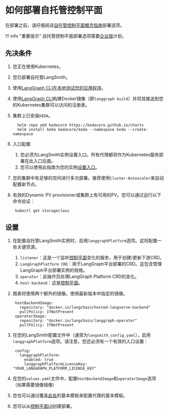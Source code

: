 # 如何部署自托管控制平面

在部署之前，请仔细阅读[自托管控制平面概念指南](../../concepts/langgraph_self_hosted_control_plane.md)部署选项。

!!! info "重要提示"
    自托管控制平面部署选项需要[企业版](../../concepts/plans.md)计划。

## 先决条件

1. 您正在使用Kubernetes。
1. 您已部署自托管LangSmith。
1. 使用[LangGraph CLI](../../concepts/langgraph_cli.md)[在本地测试您的应用程序](../../tutorials/langgraph-platform/local-server.md)。
1. 使用[LangGraph CLI](../../concepts/langgraph_cli.md)构建Docker镜像（即`langgraph build`）并将其推送到您的Kubernetes集群可以访问的注册表。
1. 集群上已安装`KEDA`。

         helm repo add kedacore https://kedacore.github.io/charts 
         helm install keda kedacore/keda --namespace keda --create-namespace
1. 入口配置
    1. 您必须为LangSmith实例设置入口。所有代理都将作为Kubernetes服务部署在此入口后面。
    1. 您可以使用此指南为您的实例[设置入口](https://docs.smith.langchain.com/self_hosting/configuration/ingress)。
1. 您的集群中有足够的空间进行多次部署。推荐使用`Cluster-Autoscaler`来自动配置新节点。
1. 有效的Dynamic PV provisioner或集群上有可用的PV。您可以通过运行以下命令验证：

        kubectl get storageclass

## 设置

1. 在配置自托管LangSmith实例时，启用`langgraphPlatform`选项。这将配置一些关键资源。
    1. `listener`：这是一个监听[控制平面](../../concepts/langgraph_control_plane.md)变化的服务，用于创建/更新下游CRD。
    1. `LangGraphPlatform CRD`：用于LangGraph平台部署的CRD。这包含管理LangGraph平台部署实例的规格。
    1. `operator`：此操作员处理LangGraph Platform CRD的变化。
    1. `host-backend`：这是[控制平面](../../concepts/langgraph_control_plane.md)。
1. 图表将使用两个额外的镜像。使用最新版本中指定的镜像。

        hostBackendImage:
          repository: "docker.io/langchain/hosted-langserve-backend"
          pullPolicy: IfNotPresent
        operatorImage:
          repository: "docker.io/langchain/langgraph-operator"
          pullPolicy: IfNotPresent

1. 在您的LangSmith配置文件中（通常为`langsmith_config.yaml`），启用`langgraphPlatform`选项。请注意，您还必须有一个有效的入口设置：

        config:
          langgraphPlatform:
            enabled: true
            langgraphPlatformLicenseKey: "YOUR_LANGGRAPH_PLATFORM_LICENSE_KEY"
1. 在您的`values.yaml`文件中，配置`hostBackendImage`和`operatorImage`选项（如果需要镜像镜像）

1. 您也可以通过覆盖[此处](https://github.com/langchain-ai/helm/blob/main/charts/langsmith/values.yaml#L898)的基本模板来配置代理的基本模板。
1. 您可以从[控制平面UI](../../concepts/langgraph_control_plane.md#control-plane-ui)创建部署。